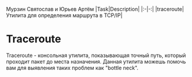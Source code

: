 Мурзин Святослав и Юрьев Артём
|Task|Description|
|:-|-:|
|traceroute|Утилита для определения маршрута в TCP/IP|
# Traceroute
Traceroute - консольная утилита, показывающая точный путь, который проходит пакет до места назначения. Данная утилита можешь помочь вам для выявления таких проблем как "bottle neck".
